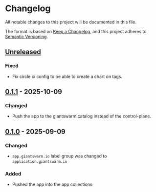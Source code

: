 # Changelog

All notable changes to this project will be documented in this file.

The format is based on [Keep a Changelog](https://keepachangelog.com/en/1.0.0/),
and this project adheres to [Semantic Versioning](https://semver.org/spec/v2.0.0.html).

## [Unreleased]

### Fixed

- Fix circle ci config to be able to create a chart on tags.

## [0.1.1] - 2025-10-09

### Changed

- Push the app to the giantswarm catalog instead of the control-plane.

## [0.1.0] - 2025-09-09

### Changed

- `app.giantswarm.io` label group was changed to `application.giantswarm.io`

### Added
 
- Pushed the app into the app collections

[Unreleased]: https://github.com/giantswarm/alertmanager-to-github-app/compare/v0.1.1...HEAD
[0.1.1]: https://github.com/giantswarm/alertmanager-to-github-app/compare/v0.1.0...v0.1.1
[0.1.0]: https://github.com/giantswarm/alertmanager-to-github-app/releases/tag/v0.1.0
